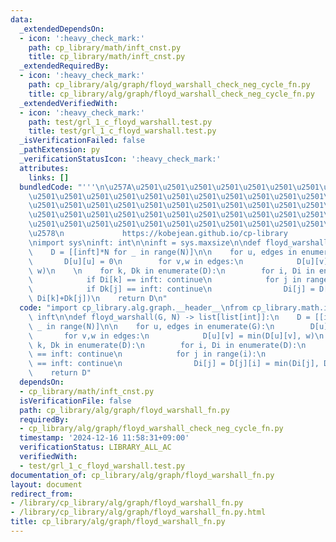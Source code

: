 ```yaml
---
data:
  _extendedDependsOn:
  - icon: ':heavy_check_mark:'
    path: cp_library/math/inft_cnst.py
    title: cp_library/math/inft_cnst.py
  _extendedRequiredBy:
  - icon: ':heavy_check_mark:'
    path: cp_library/alg/graph/floyd_warshall_check_neg_cycle_fn.py
    title: cp_library/alg/graph/floyd_warshall_check_neg_cycle_fn.py
  _extendedVerifiedWith:
  - icon: ':heavy_check_mark:'
    path: test/grl_1_c_floyd_warshall.test.py
    title: test/grl_1_c_floyd_warshall.test.py
  _isVerificationFailed: false
  _pathExtension: py
  _verificationStatusIcon: ':heavy_check_mark:'
  attributes:
    links: []
  bundledCode: "'''\n\u257A\u2501\u2501\u2501\u2501\u2501\u2501\u2501\u2501\u2501\u2501\
    \u2501\u2501\u2501\u2501\u2501\u2501\u2501\u2501\u2501\u2501\u2501\u2501\u2501\
    \u2501\u2501\u2501\u2501\u2501\u2501\u2501\u2501\u2501\u2501\u2501\u2501\u2501\
    \u2501\u2501\u2501\u2501\u2501\u2501\u2501\u2501\u2501\u2501\u2501\u2501\u2501\
    \u2501\u2501\u2501\u2501\u2501\u2501\u2501\u2501\u2501\u2501\u2501\u2501\u2501\
    \u2578\n             https://kobejean.github.io/cp-library               \n'''\n\
    \nimport sys\ninft: int\n\ninft = sys.maxsize\n\ndef floyd_warshall(G, N) -> list[list[int]]:\n\
    \    D = [[inft]*N for _ in range(N)]\n\n    for u, edges in enumerate(G):\n \
    \       D[u][u] = 0\n        for v,w in edges:\n            D[u][v] = min(D[u][v],\
    \ w)\n    \n    for k, Dk in enumerate(D):\n        for i, Di in enumerate(D):\n\
    \            if Di[k] == inft: continue\n            for j in range(i):\n    \
    \            if Dk[j] == inft: continue\n                Di[j] = D[j][i] = min(Di[j],\
    \ Di[k]+Dk[j])\n    return D\n"
  code: "import cp_library.alg.graph.__header__\nfrom cp_library.math.inft_cnst import\
    \ inft\n\ndef floyd_warshall(G, N) -> list[list[int]]:\n    D = [[inft]*N for\
    \ _ in range(N)]\n\n    for u, edges in enumerate(G):\n        D[u][u] = 0\n \
    \       for v,w in edges:\n            D[u][v] = min(D[u][v], w)\n    \n    for\
    \ k, Dk in enumerate(D):\n        for i, Di in enumerate(D):\n            if Di[k]\
    \ == inft: continue\n            for j in range(i):\n                if Dk[j]\
    \ == inft: continue\n                Di[j] = D[j][i] = min(Di[j], Di[k]+Dk[j])\n\
    \    return D"
  dependsOn:
  - cp_library/math/inft_cnst.py
  isVerificationFile: false
  path: cp_library/alg/graph/floyd_warshall_fn.py
  requiredBy:
  - cp_library/alg/graph/floyd_warshall_check_neg_cycle_fn.py
  timestamp: '2024-12-16 11:58:31+09:00'
  verificationStatus: LIBRARY_ALL_AC
  verifiedWith:
  - test/grl_1_c_floyd_warshall.test.py
documentation_of: cp_library/alg/graph/floyd_warshall_fn.py
layout: document
redirect_from:
- /library/cp_library/alg/graph/floyd_warshall_fn.py
- /library/cp_library/alg/graph/floyd_warshall_fn.py.html
title: cp_library/alg/graph/floyd_warshall_fn.py
---
```

